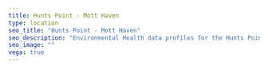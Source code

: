 ```yaml
---
title: Hunts Point - Mott Haven
type: location
seo_title: "Hunts Point - Mott Haven"
seo_description: "Environmental Health data profiles for the Hunts Point - Mott Haven neighborhood of NYC."
seo_image: ""
vega: true
---
```

